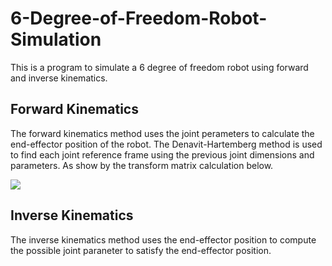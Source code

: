 # 6-Degree-of-Freedom-Robot-Simulation
This is a program to simulate a 6 degree of freedom robot using forward and inverse kinematics.

## Forward Kinematics
The forward kinematics method uses the joint perameters to calculate the end-effector position of the robot. The Denavit-Hartemberg method is used to find each joint reference frame using the previous joint dimensions and parameters. As show by the transform matrix calculation below.

<img align="centre" src="https://wikimedia.org/api/rest_v1/media/math/render/svg/6963d0c47a3a894ff0719c8df348d188b996074e">

## Inverse Kinematics
The inverse kinematics method uses the end-effector position to compute the possible joint paraneter to satisfy the end-effector position.

